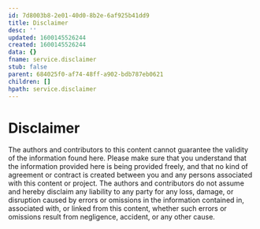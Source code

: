 ```yaml
---
id: 7d8003b8-2e01-40d0-8b2e-6af925b41dd9
title: Disclaimer
desc: ''
updated: 1600145526244
created: 1600145526244
data: {}
fname: service.disclaimer
stub: false
parent: 684025f0-af74-48ff-a902-bdb787eb0621
children: []
hpath: service.disclaimer
---
```

# Disclaimer

The authors and contributors to this content cannot guarantee the validity of the information found here. Please make sure that you understand that the information provided here is being provided freely, and that no kind of agreement or contract is created between you and any persons associated with this content or project. The authors and contributors do not assume and hereby disclaim any liability to any party for any loss, damage, or disruption caused by errors or omissions in the information contained in, associated with, or linked from this content, whether such errors or omissions result from negligence, accident, or any other cause.
